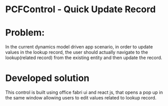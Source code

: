 # PCFControl - Quick Update Record

# Problem:
In the current dynamics model driven app scenario, in order to update values in the lookup record, the user should actually navigate to the lookup(related record) from the existing entity and then update the record. 


# Developed solution
This control is built using office fabri ui and react js, that opens a pop up in the same window allowing users to edit values related to lookup record.
